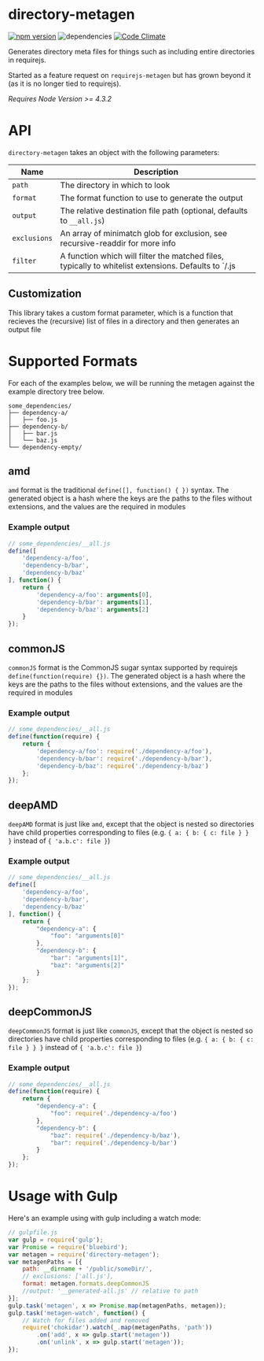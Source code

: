 # directory-metagen
[![npm version](https://badge.fury.io/js/directory-metagen.svg)](https://badge.fury.io/js/directory-metagen) ![dependencies](https://david-dm.org/smartprocure/directory-metagen.svg) [![Code Climate](https://codeclimate.com/github/smartprocure/directory-metagen/badges/gpa.svg)](https://codeclimate.com/github/smartprocure/directory-metagen)

Generates directory meta files for things such as including entire directories in requirejs.

Started as a feature request on `requirejs-metagen` but has grown beyond it (as it is no longer tied to requirejs).

_Requires Node Version >= 4.3.2_

# API
`directory-metagen` takes an object with the following parameters:

| Name | Description |
| --- | --- |
|`path` | The directory in which to look |
|`format` | The format function to use to generate the output |
|`output` | The relative destination file path (optional, defaults to `__all.js`) |
|`exclusions` | An array of minimatch glob for exclusion, see recursive-readdir for more info |
|`filter` | A function which will filter the matched files, typically to whitelist extensions. Defaults to `/.js|.html|.jsx|.ts|.coffee|.less|.css|.sass|.hbs|.ejs/` |


## Customization

This library takes a custom format parameter, which is a function that recieves the (recursive) list of files in a directory and then generates an output file


# Supported Formats
For each of the examples below, we will be running the metagen against the example directory tree below.
```
some_dependencies/
├── dependency-a/
│   ├── foo.js
├── dependency-b/
│   ├── bar.js
│   └── baz.js
└── dependency-empty/
```

## amd
`amd` format is the traditional `define([], function() { })` syntax. The generated object is a hash where the keys are the paths to the files without extensions, and the values are the required in modules
### Example output
```js
// some_dependencies/__all.js
define([
    'dependency-a/foo',
    'dependency-b/bar',
    'dependency-b/baz'
], function() {
    return {
        'dependency-a/foo': arguments[0],
        'dependency-b/bar': arguments[1],
        'dependency-b/baz': arguments[2]
    }
});
```

## commonJS
`commonJS` format is the CommonJS sugar syntax supported by requirejs `define(function(require) {})`. The generated object is a hash where the keys are the paths to the files without extensions, and the values are the required in modules
### Example output
```js
// some_dependencies/__all.js
define(function(require) {
    return {
        'dependency-a/foo': require('./dependency-a/foo'),
        'dependency-b/bar': require('./dependency-b/bar'),
        'dependency-b/baz': require('./dependency-b/baz')
    };
});
```

## deepAMD
`deepAMD` format is just like `amd`, except that the object is nested so directories have child properties corresponding to files (e.g. `{ a: { b: { c: file } } }` instead of `{ 'a.b.c': file }`) 
### Example output
```js
// some_dependencies/__all.js
define([
    'dependency-a/foo',
    'dependency-b/bar',
    'dependency-b/baz'
], function() {
    return {
        "dependency-a": {
            "foo": "arguments[0]"
        },
        "dependency-b": {
            "bar": "arguments[1]",
            "baz": "arguments[2]"
        }
    };
});
```

## deepCommonJS
`deepCommonJS` format is just like `commonJS`, except that the object is nested so directories have child properties corresponding to files (e.g. `{ a: { b: { c: file } } }` instead of `{ 'a.b.c': file }`) 
### Example output
```js
// some_dependencies/__all.js
define(function(require) {
    return {
        "dependency-a": {
            "foo": require('./dependency-a/foo')
        },
        "dependency-b": {
            "baz": require('./dependency-b/baz'),
            "bar": require('./dependency-b/bar')
        }
    };
});
```

# Usage with Gulp
Here's an example using with gulp including a watch mode:

```js
// gulpfile.js
var gulp = require('gulp');
var Promise = require('bluebird');
var metagen = require('directory-metagen');
var metagenPaths = [{
    path: __dirname + '/public/someDir/',
    // exclusions: ['all.js'],
    format: metagen.formats.deepCommonJS
    //output: '__generated-all.js' // relative to path
}];
gulp.task('metagen', x => Promise.map(metagenPaths, metagen));
gulp.task('metagen-watch', function() {
    // Watch for files added and removed
    require('chokidar').watch(_.map(metagenPaths, 'path'))
        .on('add', x => gulp.start('metagen'))
        .on('unlink', x => gulp.start('metagen'));
});
```
